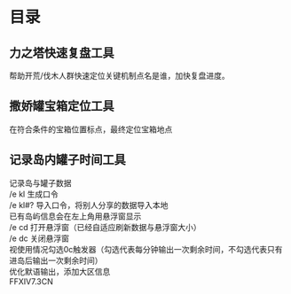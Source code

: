 # 目录
## 力之塔快速复盘工具
帮助开荒/伐木人群快速定位关键机制点名是谁，加快复盘进度。
## 撒娇罐宝箱定位工具
在符合条件的宝箱位置标点，最终定位宝箱地点
## 记录岛内罐子时间工具
记录岛与罐子数据    
/e kl          生成口令  
/e kl#?        导入口令，将别人分享的数据导入本地  
已有岛屿信息会在左上角用悬浮窗显示  
/e cd          打开悬浮窗（已经自适应刷新数据与悬浮窗大小）  
/e dc          关闭悬浮窗  
视使用情况勾选0c触发器（勾选代表每分钟输出一次剩余时间，不勾选代表只有进岛后输出一次剩余时间）  
优化默语输出，添加大区信息  
FFXIV7.3CN
